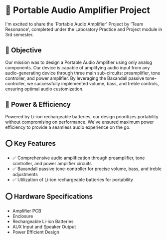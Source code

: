 # 📢 Portable Audio Amplifier Project

I'm excited to share the 'Portable Audio Amplifier' Project by 'Team Resonance', completed under the Laboratory Practice and Project module in 3rd semester.

## 🎯 Objective
Our mission was to design a Portable Audio Amplifier using only analog components. Our device is capable of amplifying audio input from any audio-generating device through three main sub-circuits: preamplifier, tone controller, and power amplifier. By leveraging the Baxandall passive tone-controller, we successfully implemented volume, bass, and treble controls, ensuring optimal audio customization.

## 🔋 Power & Efficiency
Powered by Li-ion rechargeable batteries, our design prioritizes portability without compromising on performance. We've ensured maximum power efficiency to provide a seamless audio experience on the go.

## ⭕ Key Features
- ✅ Comprehensive audio amplification through preamplifier, tone controller, and power amplifier circuits
- ✅ Baxandall passive tone-controller for precise volume, bass, and treble adjustments
- ✅ Utilization of Li-ion rechargeable batteries for portability

## ⭕ Hardware Specifications
- Amplifier PCB
- Enclosure 
- Rechargeable Li-ion Batteries
- AUX Input and Speaker Output 
- Power Efficient Design
